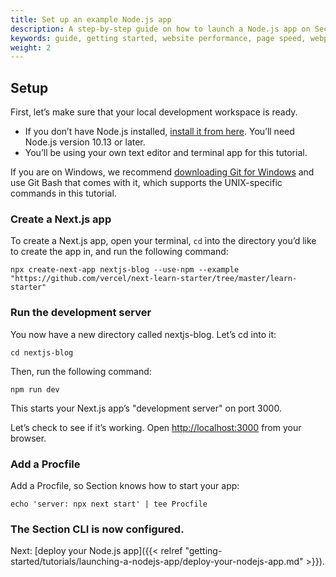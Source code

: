 ```yaml
---
title: Set up an example Node.js app
description: A step-by-step guide on how to launch a Node.js app on Section.
keywords: guide, getting started, website performance, page speed, webpage speed, website security, content delivery network, CDN
weight: 2
---
```


## Setup

First, let’s make sure that your local development workspace is ready.

- If you don’t have Node.js installed, [install it from here](https://nodejs.org/en/). You’ll need Node.js version 10.13 or later.
- You’ll be using your own text editor and terminal app for this tutorial.

If you are on Windows, we recommend [downloading Git for Windows](https://gitforwindows.org/) and use Git Bash that comes with it, which supports the UNIX-specific commands in this tutorial.

### Create a Next.js app

To create a Next.js app, open your terminal, `cd` into the directory you’d like to create the app in, and run the following command:

```
npx create-next-app nextjs-blog --use-npm --example "https://github.com/vercel/next-learn-starter/tree/master/learn-starter"
```

### Run the development server

You now have a new directory called nextjs-blog. Let’s cd into it:

```
cd nextjs-blog
```

Then, run the following command:

```
npm run dev
```

This starts your Next.js app’s "development server" on port 3000.

Let’s check to see if it’s working. Open [http://localhost:3000](http://localhost:3000) from your browser.

### Add a Procfile

Add a Procfile, so Section knows how to start your app:

```
echo 'server: npx next start' | tee Procfile
```

### The Section CLI is now configured.

Next: [deploy your Node.js app]({{< relref "getting-started/tutorials/launching-a-nodejs-app/deploy-your-nodejs-app.md" >}}).
